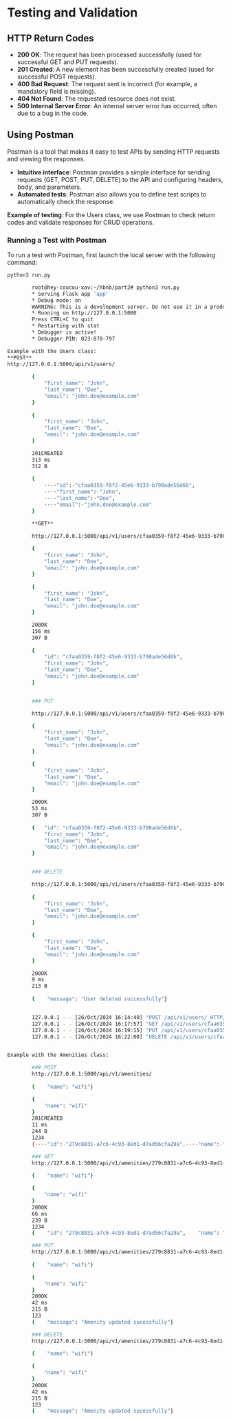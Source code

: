 # Testing and Validation  

## HTTP Return Codes  
- **200 OK**: The request has been processed successfully (used for successful GET and PUT requests).
- **201 Created**: A new element has been successfully created (used for successful POST requests).
- **400 Bad Request**: The request sent is incorrect (for example, a mandatory field is missing).
- **404 Not Found**: The requested resource does not exist.
- **500 Internal Server Error**: An internal server error has occurred, often due to a bug in the code.

## Using Postman  

Postman is a tool that makes it easy to test APIs by sending HTTP requests and viewing the responses.

- **Intuitive interface**: Postman provides a simple interface for sending requests (GET, POST, PUT, DELETE) to the API and configuring headers, body, and parameters.
- **Automated tests**: Postman also allows you to define test scripts to automatically check the response.
  
**Example of testing**: For the Users class, we use Postman to check return codes and validate responses for CRUD operations.

### Running a Test with Postman  
To run a test with Postman, first launch the local server with the following command:
```bash
python3 run.py

        root@hey-coucou-xav:~/hbnb/part2# python3 run.py 
        * Serving Flask app 'app'
        * Debug mode: on
        WARNING: This is a development server. Do not use it in a production deployment. Use a production WSGI server instead.
        * Running on http://127.0.0.1:5000
        Press CTRL+C to quit
        * Restarting with stat
        * Debugger is active!
        * Debugger PIN: 823-870-797

Example with the Users class:
**POST**  
http://127.0.0.1:5000/api/v1/users/
        
        {  
            "first_name": "John",  
            "last_name": "Doe",  
            "email": "john.doe@example.com"
        } 
        
        {
            "first_name": "John",
            "last_name": "Doe",
            "email": "john.doe@example.com"
        }

        201CREATED
        313 ms
        312 B
        
        {
            ····"id":·"cfaa0359-f8f2-45e6-9333-b790ade56d6b",  
            ····"first_name":·"John",  
            ····"last_name":·"Doe",  
            ····"email":·"john.doe@example.com"  
        }

        **GET**

        http://127.0.0.1:5000/api/v1/users/cfaa0359-f8f2-45e6-9333-b790ade56d6b  
        
        {  
            "first_name": "John",  
            "last_name": "Doe",  
            "email": "john.doe@example.com"
        } 

        {
            "first_name": "John",
            "last_name": "Doe",
            "email": "john.doe@example.com"
        }

        200OK
        156 ms
        307 B
        
        {    
            "id": "cfaa0359-f8f2-45e6-9333-b790ade56d6b",    
            "first_name": "John",    
            "last_name": "Doe",    
            "email": "john.doe@example.com"  
        }


        ### PUT

        http://127.0.0.1:5000/api/v1/users/cfaa0359-f8f2-45e6-9333-b790ade56d6b

        {  
            "first_name": "John",  
            "last_name": "Doe",  
            "email": "john.doe@example.com"
        } 

        {
            "first_name": "John",
            "last_name": "Doe",
            "email": "john.doe@example.com"
        }

        200OK
        53 ms
        307 B
        
        {   "id": "cfaa0359-f8f2-45e6-9333-b790ade56d6b",    
            "first_name": "John",    
            "last_name": "Doe",    
            "email": "john.doe@example.com"  
        }


        ### DELETE

        http://127.0.0.1:5000/api/v1/users/cfaa0359-f8f2-45e6-9333-b790ade56d6b
        
        {  
            "first_name": "John",  
            "last_name": "Doe",  
            "email": "john.doe@example.com"
        }

        {
            "first_name": "John",
            "last_name": "Doe",
            "email": "john.doe@example.com"
        }

        200OK
        9 ms
        213 B
        
        {    "message": "User deleted successfully"}


        127.0.0.1 - - [26/Oct/2024 16:14:40] "POST /api/v1/users/ HTTP/1.1" 201 -
        127.0.0.1 - - [26/Oct/2024 16:17:57] "GET /api/v1/users/cfaa0359-f8f2-45e6-9333-b790ade56d6b HTTP/1.1" 200 -
        127.0.0.1 - - [26/Oct/2024 16:19:15] "PUT /api/v1/users/cfaa0359-f8f2-45e6-9333-b790ade56d6b HTTP/1.1" 200 -
        127.0.0.1 - - [26/Oct/2024 16:22:00] "DELETE /api/v1/users/cfaa0359-f8f2-45e6-9333-b790ade56d6b HTTP/1.1" 200 -


Example with the Amenities class:  

        ### POST
        http://127.0.0.1:5000/api/v1/amenities/
        
        {    "name": "wifi"}

        {
            "name": "wifi"
        }
        201CREATED
        11 ms
        244 B
        1234
        {····"id":·"279c8831-a7c6-4c93-8ed1-d7ad56cfa29a",····"name":·"wifi"}

        ### GET
        http://127.0.0.1:5000/api/v1/amenities/279c8831-a7c6-4c93-8ed1-d7ad56cfa29a
        
        {    "name": "wifi"}

        {
            "name": "wifi"
        }
        200OK
        66 ms
        239 B
        1234
        {    "id": "279c8831-a7c6-4c93-8ed1-d7ad56cfa29a",    "name": "wifi"}

        ### PUT
        http://127.0.0.1:5000/api/v1/amenities/279c8831-a7c6-4c93-8ed1-d7ad56cfa29a
        
        {    "name": "wifi"}

        {
            "name": "wifi"
        }
        200OK
        42 ms
        215 B
        123
        {    "message": "Amenity updated sucessfully"}

        ### DELETE
        http://127.0.0.1:5000/api/v1/amenities/279c8831-a7c6-4c93-8ed1-d7ad56cfa29a
        
        {    "name": "wifi"}

        {
            "name": "wifi"
        }
        200OK
        42 ms
        215 B
        123
        {    "message": "Amenity updated sucessfully"}
